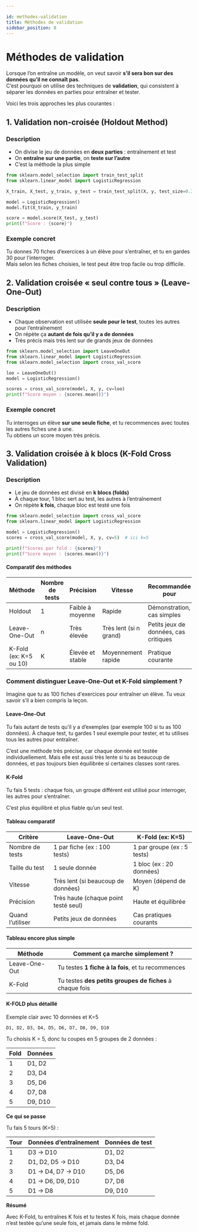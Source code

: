 ```yaml
---

id: methodes-validation
title: Méthodes de validation
sidebar_position: 8
---
```


# Méthodes de validation

Lorsque l’on entraîne un modèle, on veut savoir **s’il sera bon sur des données qu’il ne connaît pas**.  
C’est pourquoi on utilise des techniques de **validation**, qui consistent à séparer les données en parties pour entraîner et tester.

Voici les trois approches les plus courantes :


## 1. Validation non-croisée (Holdout Method)

### Description

- On divise le jeu de données en **deux parties** : entraînement et test
- On **entraîne sur une partie**, on **teste sur l’autre**
- C’est la méthode la plus simple

```python
from sklearn.model_selection import train_test_split
from sklearn.linear_model import LogisticRegression

X_train, X_test, y_train, y_test = train_test_split(X, y, test_size=0.3)

model = LogisticRegression()
model.fit(X_train, y_train)

score = model.score(X_test, y_test)
print(f"Score : {score}")
```

### Exemple concret

Tu donnes 70 fiches d’exercices à un élève pour s’entraîner, et tu en gardes 30 pour l’interroger.  
Mais selon les fiches choisies, le test peut être trop facile ou trop difficile.


## 2. Validation croisée « seul contre tous » (Leave-One-Out)

### Description

- Chaque observation est utilisée **seule pour le test**, toutes les autres pour l’entraînement
- On répète ça **autant de fois qu’il y a de données**
- Très précis mais très lent sur de grands jeux de données

```python
from sklearn.model_selection import LeaveOneOut
from sklearn.linear_model import LogisticRegression
from sklearn.model_selection import cross_val_score

loo = LeaveOneOut()
model = LogisticRegression()

scores = cross_val_score(model, X, y, cv=loo)
print(f"Score moyen : {scores.mean()}")
```

### Exemple concret

Tu interroges un élève **sur une seule fiche**, et tu recommences avec toutes les autres fiches une à une.  
Tu obtiens un score moyen très précis.


## 3. Validation croisée à k blocs (K-Fold Cross Validation)

### Description

- Le jeu de données est divisé en **k blocs (folds)**
- À chaque tour, 1 bloc sert au test, les autres à l’entraînement
- On répète **k fois**, chaque bloc est testé une fois

```python
from sklearn.model_selection import cross_val_score
from sklearn.linear_model import LogisticRegression

model = LogisticRegression()
scores = cross_val_score(model, X, y, cv=5)  # ici k=5

print(f"Scores par fold : {scores}")
print(f"Score moyen : {scores.mean()}")
```

#### Comparatif des méthodes

| Méthode                  | Nombre de tests | Précision         | Vitesse               | Recommandée pour                     |
|--------------------------|-----------------|-------------------|------------------------|--------------------------------------|
| Holdout                  | 1               | Faible à moyenne  | Rapide                | Démonstration, cas simples           |
| Leave-One-Out            | n               | Très élevée       | Très lent (si n grand)| Petits jeux de données, cas critiques |
| K-Fold (ex: K=5 ou 10)   | K               | Élevée et stable  | Moyennement rapide     | Pratique courante                    |


### Comment distinguer Leave-One-Out et K-Fold simplement ?

Imagine que tu as 100 fiches d'exercices pour entraîner un élève. Tu veux savoir s’il a bien compris la leçon.

#### Leave-One-Out

Tu fais autant de tests qu’il y a d’exemples (par exemple 100 si tu as 100 données).
À chaque test, tu gardes 1 seul exemple pour tester, et tu utilises tous les autres pour entraîner.

C’est une méthode très précise, car chaque donnée est testée individuellement.
Mais elle est aussi très lente si tu as beaucoup de données, et pas toujours bien équilibrée si certaines classes sont rares.

#### K-Fold 

Tu fais 5 tests : chaque fois, un groupe différent est utilisé pour interroger, les autres pour s’entraîner.

C’est plus équilibré et plus fiable qu’un seul test.

#### Tableau comparatif

| Critère          | Leave-One-Out                        | K-Fold (ex: K=5)            |
| ---------------- | ------------------------------------ | --------------------------- |
| Nombre de tests  | 1 par fiche (ex : 100 tests)         | 1 par groupe (ex : 5 tests) |
| Taille du test   | 1 seule donnée                       | 1 bloc (ex : 20 données)    |
| Vitesse          | Très lent (si beaucoup de données)   | Moyen (dépend de K)         |
| Précision        | Très haute (chaque point testé seul) | Haute et équilibrée         |
| Quand l’utiliser | Petits jeux de données               | Cas pratiques courants      |


#### Tableau encore plus simple

| Méthode       | Comment ça marche simplement ?                            |
| ------------- | --------------------------------------------------------- |
| Leave-One-Out | Tu testes **1 fiche à la fois**, et tu recommences       |
| K-Fold        | Tu testes **des petits groupes de fiches** à chaque fois |

#### K-FOLD plus détaillé

Exemple clair avec 10 données et K=5

`D1, D2, D3, D4, D5, D6, D7, D8, D9, D10`

Tu choisis K = 5, donc tu coupes en 5 groupes de 2 données :

| Fold | Données |
| ---- | ------- |
| 1    | D1, D2  |
| 2    | D3, D4  |
| 3    | D5, D6  |
| 4    | D7, D8  |
| 5    | D9, D10 |

**Ce qui se passe**

Tu fais 5 tours (K=5) :

| Tour | Données d’entraînement | Données de test |
| ---- | ---------------------- | --------------- |
| 1    | D3 → D10               | D1, D2          |
| 2    | D1, D2, D5 → D10       | D3, D4          |
| 3    | D1 → D4, D7 → D10      | D5, D6          |
| 4    | D1 → D6, D9, D10       | D7, D8          |
| 5    | D1 → D8                | D9, D10         |


**Résumé**

Avec K-Fold, tu entraînes K fois et tu testes K fois, mais chaque donnée n’est testée qu’une seule fois, et jamais dans le même fold.